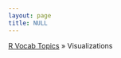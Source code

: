 ```yaml
---
layout: page
title: NULL
---
```


[R Vocab Topics](index) &#187; Visualizations

<div style="width: 100%;">
 <div style="float: left; width: 30%;">
 
 </div>
 
 <div style="float: left; width: 30%;">
 
 </div>
 
 
 <div style="float: left; width: 30%;">
 
 </div>
 <br style="clear: left;" />
</div>
